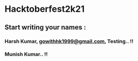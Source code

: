 # Hacktoberfest2k21
## Start writing your names :

### Harsh Kumar, gowithhk1999@gmail.com, Testing.. !!

### Munish Kumar.. !!


